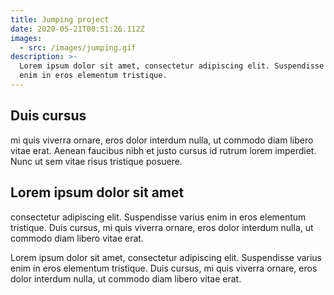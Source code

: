 ```yaml
---
title: Jumping project
date: 2020-05-21T00:51:26.112Z
images:
  - src: /images/jumping.gif
description: >-
  Lorem ipsum dolor sit amet, consectetur adipiscing elit. Suspendisse varius
  enim in eros elementum tristique.
---
```


## Duis cursus

mi quis viverra ornare, eros
dolor interdum nulla, ut commodo diam libero vitae erat. Aenean faucibus nibh
et justo cursus id rutrum lorem imperdiet. Nunc ut sem vitae risus tristique
posuere.

## Lorem ipsum dolor sit amet

consectetur adipiscing elit. Suspendisse varius
enim in eros elementum tristique. Duis cursus, mi quis viverra ornare, eros
dolor interdum nulla, ut commodo diam libero vitae erat.

Lorem ipsum dolor sit amet, consectetur adipiscing elit. Suspendisse varius
enim in eros elementum tristique. Duis cursus, mi quis viverra ornare, eros
dolor interdum nulla, ut commodo diam libero vitae erat.
